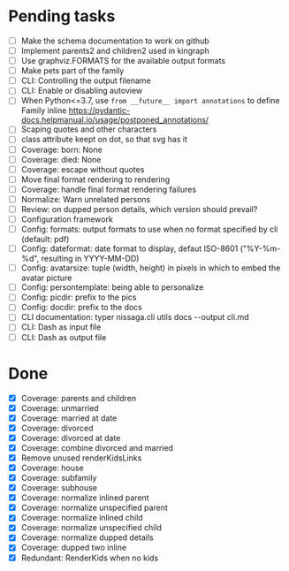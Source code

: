 # Pending tasks

- [ ] Make the schema documentation to work on github
- [ ] Implement parents2 and children2 used in kingraph
- [ ] Use graphviz.FORMATS for the available output formats
- [ ] Make pets part of the family
- [ ] CLI: Controlling the output filename
- [ ] CLI: Enable or disabling autoview
- [ ] When Python<=3.7, use `from __future__ import annotations` to define Family inline https://pydantic-docs.helpmanual.io/usage/postponed_annotations/
- [ ] Scaping quotes and other characters
- [ ] class attribute keept on dot, so that svg has it
- [ ] Coverage: born: None
- [ ] Coverage: died: None
- [ ] Coverage: escape without quotes
- [ ] Move final format rendering to rendering
- [ ] Coverage: handle final format rendering failures
- [ ] Normalize: Warn unrelated persons
- [ ] Review: on dupped person details, which version should prevail?
- [ ] Configuration framework
- [ ] Config: formats: output formats to use when no format specified by cli (default: pdf)
- [ ] Config: dateformat: date format to display, defaut ISO-8601 ("%Y-%m-%d", resulting in YYYY-MM-DD)
- [ ] Config: avatarsize: tuple (width, height) in pixels in which to embed the avatar picture
- [ ] Config: persontemplate: being able to personalize
- [ ] Config: picdir: prefix to the pics
- [ ] Config: docdir: prefix to the docs
- [ ] CLI documentation: typer nissaga.cli utils docs --output cli.md
- [ ] CLI: Dash as input file
- [ ] CLI: Dash as output file

# Done

- [x] Coverage: parents and children
- [x] Coverage: unmarried
- [x] Coverage: married at date
- [x] Coverage: divorced
- [x] Coverage: divorced at date
- [x] Coverage: combine divorced and married
- [x] Remove unused renderKidsLinks
- [x] Coverage: house
- [x] Coverage: subfamily
- [x] Coverage: subhouse
- [x] Coverage: normalize inlined parent
- [x] Coverage: normalize unspecified parent
- [x] Coverage: normalize inlined child
- [x] Coverage: normalize unspecified child
- [x] Coverage: normalize dupped details
- [x] Coverage: dupped two inline
- [x] Redundant: RenderKids when no kids
